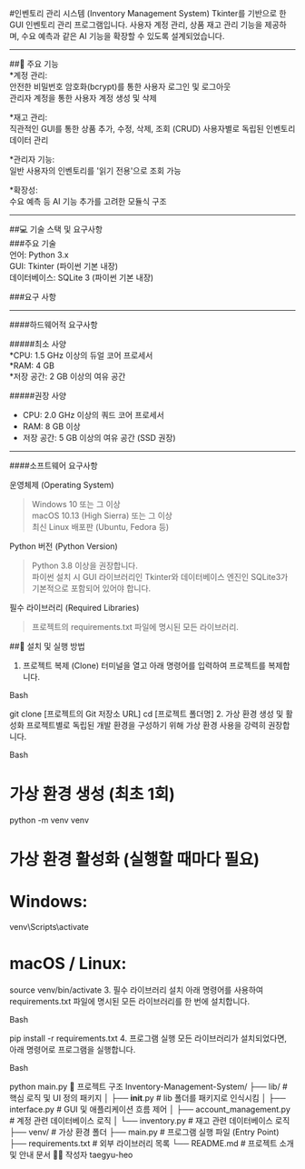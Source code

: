 #인벤토리 관리 시스템 (Inventory Management System)
Tkinter를 기반으로 한 GUI 인벤토리 관리 프로그램입니다. 사용자 계정 관리, 상품 재고 관리 기능을 제공하며, 수요 예측과 같은 AI 기능을 확장할 수 있도록 설계되었습니다.

* * *

##🌟 주요 기능   
*계정 관리:   
안전한 비밀번호 암호화(bcrypt)를 통한 사용자 로그인 및 로그아웃   
관리자 계정을 통한 사용자 계정 생성 및 삭제   

*재고 관리:   
직관적인 GUI를 통한 상품 추가, 수정, 삭제, 조회 (CRUD)
사용자별로 독립된 인벤토리 데이터 관리

*관리자 기능:   
일반 사용자의 인벤토리를 '읽기 전용'으로 조회 가능   

*확장성:   
수요 예측 등 AI 기능 추가를 고려한 모듈식 구조   

* * *

##💻 기술 스택 및 요구사항   
###주요 기술   
언어: Python 3.x   
GUI: Tkinter (파이썬 기본 내장)   
데이터베이스: SQLite 3 (파이썬 기본 내장)   

###요구 사항   

* * *
####하드웨어적 요구사항   

#####최소 사양   
*CPU: 1.5 GHz 이상의 듀얼 코어 프로세서   
*RAM: 4 GB   
*저장 공간: 2 GB 이상의 여유 공간   

#####권장 사양   
* CPU: 2.0 GHz 이상의 쿼드 코어 프로세서   
* RAM: 8 GB 이상   
* 저장 공간: 5 GB 이상의 여유 공간 (SSD 권장)   

* * *
####소프트웨어 요구사항   

운영체제 (Operating System)   
> Windows 10 또는 그 이상   
> macOS 10.13 (High Sierra) 또는 그 이상   
> 최신 Linux 배포판 (Ubuntu, Fedora 등)   

Python 버전 (Python Version)   
> Python 3.8 이상을 권장합니다.   
> 파이썬 설치 시 GUI 라이브러리인 Tkinter와 데이터베이스 엔진인 SQLite3가 기본적으로 포함되어 있어야 합니다.

필수 라이브러리 (Required Libraries)   
>프로젝트의 requirements.txt 파일에 명시된 모든 라이브러리.   

##🚀 설치 및 실행 방법
1. 프로젝트 복제 (Clone)
터미널을 열고 아래 명령어를 입력하여 프로젝트를 복제합니다.

Bash

git clone [프로젝트의 Git 저장소 URL]
cd [프로젝트 폴더명]
2. 가상 환경 생성 및 활성화
프로젝트별로 독립된 개발 환경을 구성하기 위해 가상 환경 사용을 강력히 권장합니다.

Bash

# 가상 환경 생성 (최초 1회)
python -m venv venv

# 가상 환경 활성화 (실행할 때마다 필요)
# Windows:
venv\Scripts\activate
# macOS / Linux:
source venv/bin/activate
3. 필수 라이브러리 설치
아래 명령어를 사용하여 requirements.txt 파일에 명시된 모든 라이브러리를 한 번에 설치합니다.

Bash

pip install -r requirements.txt
4. 프로그램 실행
모든 라이브러리가 설치되었다면, 아래 명령어로 프로그램을 실행합니다.

Bash

python main.py
📂 프로젝트 구조
Inventory-Management-System/
├── lib/                      # 핵심 로직 및 UI 정의 패키지
│   ├── __init__.py           # lib 폴더를 패키지로 인식시킴
│   ├── interface.py          # GUI 및 애플리케이션 흐름 제어
│   ├── account_management.py # 계정 관련 데이터베이스 로직
│   └── inventory.py          # 재고 관련 데이터베이스 로직
├── venv/                     # 가상 환경 폴더
├── main.py                   # 프로그램 실행 파일 (Entry Point)
├── requirements.txt          # 외부 라이브러리 목록
└── README.md                 # 프로젝트 소개 및 안내 문서
🧑‍💻 작성자
taegyu-heo
